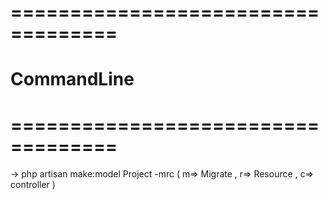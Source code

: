# =================================== #
#             CommandLine             #
# =================================== #
-> php artisan make:model Project -mrc ( m=> Migrate , r=> Resource , c=> controller )

